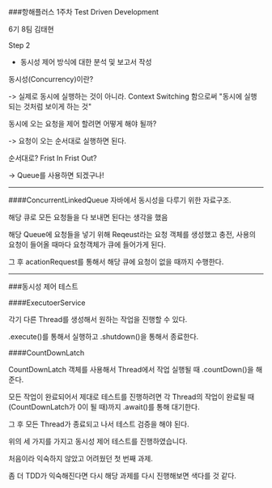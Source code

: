 ###항해플러스 1주차 Test Driven Development

6기 8팀 김태현

Step 2
* 동시성 제어 방식에 대한 분석 및 보고서 작성 



동시성(Concurrency)이란?

-> 실제로 동시에 실행하는 것이 아니라. Context Switching 함으로써 "동시에 실행되는 것처럼 보이게 하는 것"


동시에 오는 요청을 제어 할려면 어떻게 해야 될까?

-> 요청이 오는 순서대로 실행하면 된다.


순서대로? Frist In Frist Out? 

-> Queue를 사용하면 되겠구나!

---

####ConcurrentLinkedQueue
자바에서 동시성을 다루기 위한 자료구조.


해당 큐로 모든 요청들을 다 보내면 된다는 생각을 했음

해당 Queue에 요청들을 넣기 위해 Reqeust라는 요청 객체를 생성했고 충전, 사용의 요청이 들어올 때마다 요청객체가 큐에 들어가게 된다.

그 후 acationRequest를 통해서 해당 큐에 요청이 없을 때까지 수행한다.

---

###동시성 제어 테스트

####ExecutoerService

각기 다른 Thread를 생성해서 원하는 작업을 진행할 수 있다.

.execute()를 통해서 실행하고 .shutdown()을 통해서 종료한다.



####CountDownLatch 

CountDownLatch 객체를 사용해서 Thread에서 작업 실행될 때 .countDown()을 해준다.

모든 작업이 완료되어서 제대로 테스트를 진행하려면 각 Thread의 작업이 완료될 때(CountDownLatch가 0이 될 때)까지 .await()를 통해 대기한다.

그 후 모든 Thread가 종료되고 나서 테스트 검증을 해야 된다.






위의 세 가지를 가지고 동시성 제어 테스트를 진행하였습니다.







처음이라 익숙하지 않았고 어려웠던 첫 번째 과제.

좀 더 TDD가 익숙해진다면 다시 해당 과제를 다시 진행해보면 색다를 것 같다.

